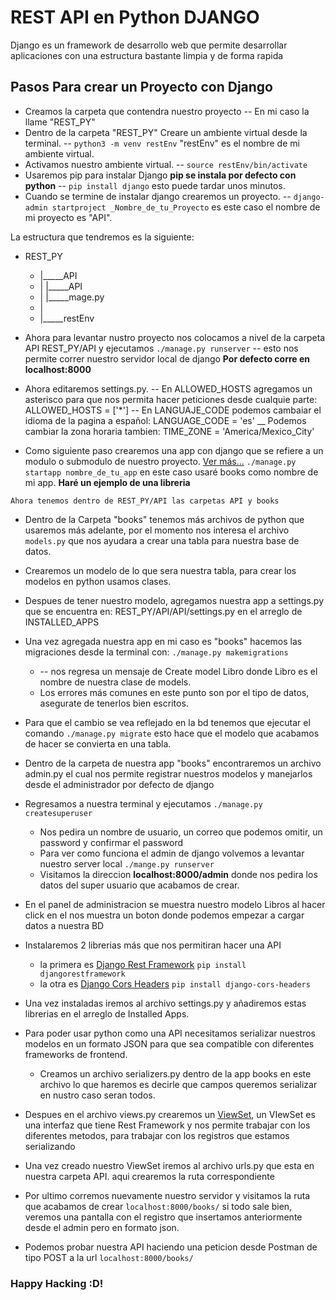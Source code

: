 

# REST API en Python DJANGO
Django es un framework de desarrollo web que permite desarrollar aplicaciones con una estructura bastante limpia y de forma rapida

## Pasos Para crear un Proyecto con Django
* Creamos la carpeta que contendra nuestro proyecto
  -- En mi caso la llame "REST_PY"
* Dentro de la carpeta "REST_PY" Creare un ambiente virtual    desde la terminal.
  -- `python3 -m venv restEnv` "restEnv" es el nombre de mi ambiente virtual.
* Activamos nuestro ambiente virtual.
  -- `source restEnv/bin/activate` 
* Usaremos pip para instalar Django **pip se instala por defecto con python**
  -- `pip install django` esto puede tardar unos minutos.
* Cuando se termine de instalar django crearemos un proyecto.
  -- `django-admin startproject _Nombre_de_tu_Proyecto` es este caso el nombre de mi proyecto es "API".

La estructura que tendremos es la siguiente:
* REST_PY
  *  |_____API
  *  |       |_____API
  *  |       |_____mage.py
  *  |  
  *  |_____restEnv

* Ahora para levantar nustro proyecto nos colocamos a nivel de la carpeta API REST_PY/API y ejecutamos `./manage.py runserver`
  -- esto nos permite correr nuestro servidor local de django
  **Por defecto corre en localhost:8000**

* Ahora editaremos settings.py.
  -- En ALLOWED_HOSTS agregamos un asterisco para que nos permita hacer peticiones desde cualquie parte:
    ALLOWED_HOSTS = ['*']
  -- En LANGUAJE_CODE podemos cambaiar el idioma de la pagina a español:
    LANGUAGE_CODE = 'es'
  __ Podemos cambiar la zona horaria tambien:
    TIME_ZONE = 'America/Mexico_City'
 
* Como siguiente paso crearemos una app con django que se refiere a un modulo o submodulo de nuestro proyecto.
[Ver más...](https://stackoverflow.com/questions/19350785/what-s-the-difference-between-a-project-and-an-app-in-django-world) `./manage.py startapp nombre_de_tu_app` en este caso usaré books como nombre de mi app.
**Haré un ejemplo de una libreria**

`` Ahora tenemos dentro de REST_PY/API las carpetas API y books ``
* Dentro de la Carpeta "books" tenemos más archivos de python que usaremos más adelante, por el momento nos interesa el archivo `models.py` que nos ayudara a crear una tabla para nuestra base de datos.

* Crearemos un modelo de lo que sera nuestra tabla, para crear los modelos en python usamos clases.

* Despues de tener nuestro modelo, agregamos nuestra app a settings.py que se encuentra en: REST_PY/API/API/settings.py en el arreglo de INSTALLED_APPS

* Una vez agregada nuestra app en mi caso es "books" hacemos las migraciones desde la terminal con: `./manage.py makemigrations`
  * -- nos regresa un mensaje de Create model Libro donde Libro es el nombre de nuestra clase de models.
  * Los errores más comunes en este punto son por el tipo de datos, asegurate de tenerlos bien escritos.

* Para que el cambio se vea reflejado en la bd tenemos que ejecutar el comando `./manage.py migrate` esto hace que el modelo que acabamos de hacer se convierta en una tabla. 

* Dentro de la carpeta de nuestra app "books" encontraremos un archivo admin.py el cual nos permite registrar nuestros modelos
y manejarlos desde el administrador por defecto de django

* Regresamos a nuestra terminal y ejecutamos `./manage.py createsuperuser` 
    * Nos pedira un nombre de usuario, un correo que podemos omitir, un password y confirmar el password
    * Para ver como funciona el admin de django volvemos a levantar nuestro server local `./mange.py runserver`
    * Visitamos la direccion **localhost:8000/admin** donde nos pedira los datos del super usuario que acabamos de crear.

* En el panel de administracion se muestra nuestro modelo Libros
al hacer click en el nos muestra un boton donde podemos empezar a cargar datos a nuestra BD      

* Instalaremos 2 librerias más que nos permitiran hacer una API
    * la primera es [Django Rest Framework](https://www.django-rest-framework.org/) `pip install djangorestframework`
    * la otra es [Django Cors Headers](https://pypi.org/project/django-cors-headers/) `pip install django-cors-headers`

* Una vez instaladas iremos al archivo settings.py y añadiremos estas librerias en el arreglo de Installed Apps.

* Para poder usar python como una API necesitamos serializar nuestros modelos en un formato JSON para que sea compatible con diferentes frameworks de frontend.
  * Creamos un archivo serializers.py dentro de la app books
  en este archivo lo que haremos es decirle que campos queremos serializar en nustro caso seran todos.

* Despues en el archivo views.py crearemos un [ViewSet](https://www.django-rest-framework.org/api-guide/viewsets/#viewsets), un VIewSet es una interfaz que tiene Rest Framework y nos permite trabajar con los diferentes metodos, para trabajar con los registros que estamos serializando

* Una vez creado nuestro ViewSet iremos al archivo urls.py que esta en nuestra carpeta API. aqui crearemos la ruta correspondiente

* Por ultimo corremos nuevamente nuestro servidor y visitamos la ruta que acabamos de crear `localhost:8000/books/` si todo sale bien, veremos una pantalla con el registro que insertamos anteriormente desde el admin pero en formato json.

* Podemos probar nuestra API haciendo una peticion desde Postman de tipo POST a la url `localhost:8000/books/`

### Happy Hacking :D!



